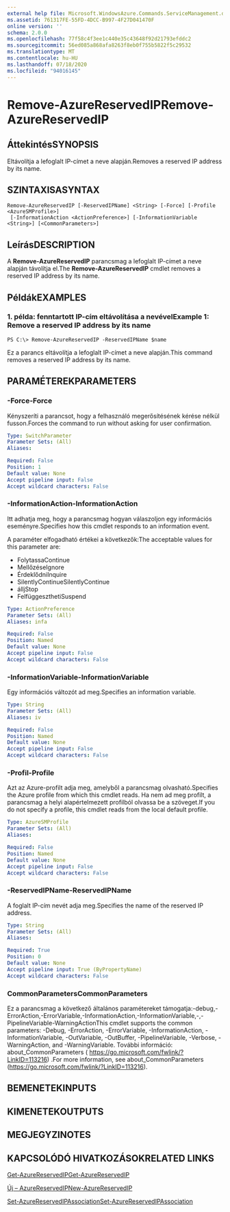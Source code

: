 ```yaml
---
external help file: Microsoft.WindowsAzure.Commands.ServiceManagement.dll-Help.xml
ms.assetid: 761317FE-55FD-4DCC-B997-4F27D041470F
online version: ''
schema: 2.0.0
ms.openlocfilehash: 77f58c4f3ee1c440e35c43648f92d21793efddc2
ms.sourcegitcommit: 56ed085a868afa8263f8eb0f755b5822f5c29532
ms.translationtype: MT
ms.contentlocale: hu-HU
ms.lasthandoff: 07/18/2020
ms.locfileid: "94016145"
---
```

# <span data-ttu-id="fface-101">Remove-AzureReservedIP</span><span class="sxs-lookup"><span data-stu-id="fface-101">Remove-AzureReservedIP</span></span>

## <span data-ttu-id="fface-102">Áttekintés</span><span class="sxs-lookup"><span data-stu-id="fface-102">SYNOPSIS</span></span>
<span data-ttu-id="fface-103">Eltávolítja a lefoglalt IP-címet a neve alapján.</span><span class="sxs-lookup"><span data-stu-id="fface-103">Removes a reserved IP address by its name.</span></span>

## <span data-ttu-id="fface-104">SZINTAXISA</span><span class="sxs-lookup"><span data-stu-id="fface-104">SYNTAX</span></span>

```
Remove-AzureReservedIP [-ReservedIPName] <String> [-Force] [-Profile <AzureSMProfile>]
 [-InformationAction <ActionPreference>] [-InformationVariable <String>] [<CommonParameters>]
```

## <span data-ttu-id="fface-105">Leírás</span><span class="sxs-lookup"><span data-stu-id="fface-105">DESCRIPTION</span></span>
<span data-ttu-id="fface-106">A **Remove-AzureReservedIP** parancsmag a lefoglalt IP-címet a neve alapján távolítja el.</span><span class="sxs-lookup"><span data-stu-id="fface-106">The **Remove-AzureReservedIP** cmdlet removes a reserved IP address by its name.</span></span>

## <span data-ttu-id="fface-107">Példák</span><span class="sxs-lookup"><span data-stu-id="fface-107">EXAMPLES</span></span>

### <span data-ttu-id="fface-108">1. példa: fenntartott IP-cím eltávolítása a nevével</span><span class="sxs-lookup"><span data-stu-id="fface-108">Example 1: Remove a reserved IP address by its name</span></span>
```
PS C:\> Remove-AzureReservedIP -ReservedIPName $name
```

<span data-ttu-id="fface-109">Ez a parancs eltávolítja a lefoglalt IP-címet a neve alapján.</span><span class="sxs-lookup"><span data-stu-id="fface-109">This command removes a reserved IP address by its name.</span></span>

## <span data-ttu-id="fface-110">PARAMÉTEREK</span><span class="sxs-lookup"><span data-stu-id="fface-110">PARAMETERS</span></span>

### <span data-ttu-id="fface-111">-Force</span><span class="sxs-lookup"><span data-stu-id="fface-111">-Force</span></span>
<span data-ttu-id="fface-112">Kényszeríti a parancsot, hogy a felhasználó megerősítésének kérése nélkül fusson.</span><span class="sxs-lookup"><span data-stu-id="fface-112">Forces the command to run without asking for user confirmation.</span></span>

```yaml
Type: SwitchParameter
Parameter Sets: (All)
Aliases: 

Required: False
Position: 1
Default value: None
Accept pipeline input: False
Accept wildcard characters: False
```

### <span data-ttu-id="fface-113">-InformationAction</span><span class="sxs-lookup"><span data-stu-id="fface-113">-InformationAction</span></span>
<span data-ttu-id="fface-114">Itt adhatja meg, hogy a parancsmag hogyan válaszoljon egy információs eseményre.</span><span class="sxs-lookup"><span data-stu-id="fface-114">Specifies how this cmdlet responds to an information event.</span></span>

<span data-ttu-id="fface-115">A paraméter elfogadható értékei a következők:</span><span class="sxs-lookup"><span data-stu-id="fface-115">The acceptable values for this parameter are:</span></span>

- <span data-ttu-id="fface-116">Folytassa</span><span class="sxs-lookup"><span data-stu-id="fface-116">Continue</span></span>
- <span data-ttu-id="fface-117">Mellőzése</span><span class="sxs-lookup"><span data-stu-id="fface-117">Ignore</span></span>
- <span data-ttu-id="fface-118">Érdeklődni</span><span class="sxs-lookup"><span data-stu-id="fface-118">Inquire</span></span>
- <span data-ttu-id="fface-119">SilentlyContinue</span><span class="sxs-lookup"><span data-stu-id="fface-119">SilentlyContinue</span></span>
- <span data-ttu-id="fface-120">állj</span><span class="sxs-lookup"><span data-stu-id="fface-120">Stop</span></span>
- <span data-ttu-id="fface-121">Felfüggesztheti</span><span class="sxs-lookup"><span data-stu-id="fface-121">Suspend</span></span>

```yaml
Type: ActionPreference
Parameter Sets: (All)
Aliases: infa

Required: False
Position: Named
Default value: None
Accept pipeline input: False
Accept wildcard characters: False
```

### <span data-ttu-id="fface-122">-InformationVariable</span><span class="sxs-lookup"><span data-stu-id="fface-122">-InformationVariable</span></span>
<span data-ttu-id="fface-123">Egy információs változót ad meg.</span><span class="sxs-lookup"><span data-stu-id="fface-123">Specifies an information variable.</span></span>

```yaml
Type: String
Parameter Sets: (All)
Aliases: iv

Required: False
Position: Named
Default value: None
Accept pipeline input: False
Accept wildcard characters: False
```

### <span data-ttu-id="fface-124">-Profil</span><span class="sxs-lookup"><span data-stu-id="fface-124">-Profile</span></span>
<span data-ttu-id="fface-125">Azt az Azure-profilt adja meg, amelyből a parancsmag olvasható.</span><span class="sxs-lookup"><span data-stu-id="fface-125">Specifies the Azure profile from which this cmdlet reads.</span></span>
<span data-ttu-id="fface-126">Ha nem ad meg profilt, a parancsmag a helyi alapértelmezett profilból olvassa be a szöveget.</span><span class="sxs-lookup"><span data-stu-id="fface-126">If you do not specify a profile, this cmdlet reads from the local default profile.</span></span>

```yaml
Type: AzureSMProfile
Parameter Sets: (All)
Aliases: 

Required: False
Position: Named
Default value: None
Accept pipeline input: False
Accept wildcard characters: False
```

### <span data-ttu-id="fface-127">-ReservedIPName</span><span class="sxs-lookup"><span data-stu-id="fface-127">-ReservedIPName</span></span>
<span data-ttu-id="fface-128">A foglalt IP-cím nevét adja meg.</span><span class="sxs-lookup"><span data-stu-id="fface-128">Specifies the name of the reserved IP address.</span></span>

```yaml
Type: String
Parameter Sets: (All)
Aliases: 

Required: True
Position: 0
Default value: None
Accept pipeline input: True (ByPropertyName)
Accept wildcard characters: False
```

### <span data-ttu-id="fface-129">CommonParameters</span><span class="sxs-lookup"><span data-stu-id="fface-129">CommonParameters</span></span>
<span data-ttu-id="fface-130">Ez a parancsmag a következő általános paramétereket támogatja:-debug,-ErrorAction,-ErrorVariable,-InformationAction,-InformationVariable,-,-PipelineVariable-WarningAction</span><span class="sxs-lookup"><span data-stu-id="fface-130">This cmdlet supports the common parameters: -Debug, -ErrorAction, -ErrorVariable, -InformationAction, -InformationVariable, -OutVariable, -OutBuffer, -PipelineVariable, -Verbose, -WarningAction, and -WarningVariable.</span></span> <span data-ttu-id="fface-131">További információ: about_CommonParameters ( https://go.microsoft.com/fwlink/?LinkID=113216) .</span><span class="sxs-lookup"><span data-stu-id="fface-131">For more information, see about_CommonParameters (https://go.microsoft.com/fwlink/?LinkID=113216).</span></span>

## <span data-ttu-id="fface-132">BEMENETEK</span><span class="sxs-lookup"><span data-stu-id="fface-132">INPUTS</span></span>

## <span data-ttu-id="fface-133">KIMENETEK</span><span class="sxs-lookup"><span data-stu-id="fface-133">OUTPUTS</span></span>

## <span data-ttu-id="fface-134">MEGJEGYZI</span><span class="sxs-lookup"><span data-stu-id="fface-134">NOTES</span></span>

## <span data-ttu-id="fface-135">KAPCSOLÓDÓ HIVATKOZÁSOK</span><span class="sxs-lookup"><span data-stu-id="fface-135">RELATED LINKS</span></span>

[<span data-ttu-id="fface-136">Get-AzureReservedIP</span><span class="sxs-lookup"><span data-stu-id="fface-136">Get-AzureReservedIP</span></span>](./Get-AzureReservedIP.md)

[<span data-ttu-id="fface-137">Új – AzureReservedIP</span><span class="sxs-lookup"><span data-stu-id="fface-137">New-AzureReservedIP</span></span>](./New-AzureReservedIP.md)

[<span data-ttu-id="fface-138">Set-AzureReservedIPAssociation</span><span class="sxs-lookup"><span data-stu-id="fface-138">Set-AzureReservedIPAssociation</span></span>](./Set-AzureReservedIPAssociation.md)


